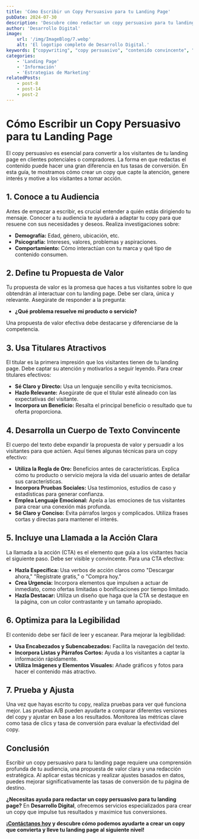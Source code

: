 ```yaml
---
title: 'Cómo Escribir un Copy Persuasivo para tu Landing Page'
pubDate: 2024-07-30
description: 'Descubre cómo redactar un copy persuasivo para tu landing page que impulse a los visitantes a actuar. Aprende técnicas y estrategias para crear contenido convincente que aumente tus conversiones.'
author: 'Desarrollo Digital'
image:
    url: '/img/ImageBlog/7.webp'
    alt: 'El logotipo completo de Desarrollo Digital.'
keywords: ["copywriting", "copy persuasivo", "contenido convincente", "redacción para landing page", "estrategias de copywriting", "aumento de conversiones", "marketing digital", "escritura persuasiva", "landing page", "optimización de contenido"]
categories:
    - 'Landing Page'
    - 'Información'
    - 'Estrategias de Marketing'
relatedPosts: 
    - post-8
    - post-14
    - post-2
---
```


# Cómo Escribir un Copy Persuasivo para tu Landing Page

El copy persuasivo es esencial para convertir a los visitantes de tu landing page en clientes potenciales o compradores. La forma en que redactas el contenido puede hacer una gran diferencia en tus tasas de conversión. En esta guía, te mostramos cómo crear un copy que capte la atención, genere interés y motive a los visitantes a tomar acción.

## 1. Conoce a tu Audiencia

Antes de empezar a escribir, es crucial entender a quién estás dirigiendo tu mensaje. Conocer a tu audiencia te ayudará a adaptar tu copy para que resuene con sus necesidades y deseos. Realiza investigaciones sobre:

- **Demografía:** Edad, género, ubicación, etc.
- **Psicografía:** Intereses, valores, problemas y aspiraciones.
- **Comportamiento:** Cómo interactúan con tu marca y qué tipo de contenido consumen.

## 2. Define tu Propuesta de Valor

Tu propuesta de valor es la promesa que haces a tus visitantes sobre lo que obtendrán al interactuar con tu landing page. Debe ser clara, única y relevante. Asegúrate de responder a la pregunta:

- **¿Qué problema resuelve mi producto o servicio?**

Una propuesta de valor efectiva debe destacarse y diferenciarse de la competencia.

## 3. Usa Titulares Atractivos

El titular es la primera impresión que los visitantes tienen de tu landing page. Debe captar su atención y motivarlos a seguir leyendo. Para crear titulares efectivos:

- **Sé Claro y Directo:** Usa un lenguaje sencillo y evita tecnicismos.
- **Hazlo Relevante:** Asegúrate de que el titular esté alineado con las expectativas del visitante.
- **Incorpora un Beneficio:** Resalta el principal beneficio o resultado que tu oferta proporciona.

## 4. Desarrolla un Cuerpo de Texto Convincente

El cuerpo del texto debe expandir la propuesta de valor y persuadir a los visitantes para que actúen. Aquí tienes algunas técnicas para un copy efectivo:

- **Utiliza la Regla de Oro:** Beneficios antes de características. Explica cómo tu producto o servicio mejora la vida del usuario antes de detallar sus características.
- **Incorpora Pruebas Sociales:** Usa testimonios, estudios de caso y estadísticas para generar confianza.
- **Emplea Lenguaje Emocional:** Apela a las emociones de tus visitantes para crear una conexión más profunda.
- **Sé Claro y Conciso:** Evita párrafos largos y complicados. Utiliza frases cortas y directas para mantener el interés.

## 5. Incluye una Llamada a la Acción Clara

La llamada a la acción (CTA) es el elemento que guía a los visitantes hacia el siguiente paso. Debe ser visible y convincente. Para una CTA efectiva:

- **Hazla Específica:** Usa verbos de acción claros como "Descargar ahora," "Regístrate gratis," o "Compra hoy."
- **Crea Urgencia:** Incorpora elementos que impulsen a actuar de inmediato, como ofertas limitadas o bonificaciones por tiempo limitado.
- **Hazla Destacar:** Utiliza un diseño que haga que la CTA se destaque en la página, con un color contrastante y un tamaño apropiado.

## 6. Optimiza para la Legibilidad

El contenido debe ser fácil de leer y escanear. Para mejorar la legibilidad:

- **Usa Encabezados y Subencabezados:** Facilita la navegación del texto.
- **Incorpora Listas y Párrafos Cortos:** Ayuda a los visitantes a captar la información rápidamente.
- **Utiliza Imágenes y Elementos Visuales:** Añade gráficos y fotos para hacer el contenido más atractivo.

## 7. Prueba y Ajusta

Una vez que hayas escrito tu copy, realiza pruebas para ver qué funciona mejor. Las pruebas A/B pueden ayudarte a comparar diferentes versiones del copy y ajustar en base a los resultados. Monitorea las métricas clave como tasa de clics y tasa de conversión para evaluar la efectividad del copy.

## Conclusión

Escribir un copy persuasivo para tu landing page requiere una comprensión profunda de tu audiencia, una propuesta de valor clara y una redacción estratégica. Al aplicar estas técnicas y realizar ajustes basados en datos, puedes mejorar significativamente las tasas de conversión de tu página de destino.

**¿Necesitas ayuda para redactar un copy persuasivo para tu landing page?** En **Desarrollo Digital**, ofrecemos servicios especializados para crear un copy que impulse tus resultados y maximice tus conversiones.

**¡[Contáctanos hoy](https://desarrollo-digital.com/servicios/landingpage/) y descubre cómo podemos ayudarte a crear un copy que convierta y lleve tu landing page al siguiente nivel!**

